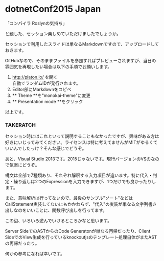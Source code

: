 # dotnetConf2015 Japan

「コンパイラ Roslynの気持ち」

と題した、セッション楽しめていただけましたでしょうか。

セッションで利用したスライドは単なるMarkdownですので、アップロードしておきます。

GitHubなので、そのままファイルを参照すればプレビューされますが、当日の雰囲気を再現したい場合は以下の手順でお願いします。

1. http://platon.io/ を開く  
 自動でランダムIDが発行されます。
2. Editor部にMarkdownをコピペ
3. ** Theme **を"monokai-theme"に変更
4. ** Presentation mode **をクリック  

以上です。

### TAKERATCH

セッション時にはこれといって説明することもなかったですが、興味がある方は好きにいじってみてください。ライセンスは特に考えてませんがMITがゆるくていいんでしたっけ？そんな感じでどうぞ。

あと、Visual Studio 2013です。2015じゃないです。現行バージョンのVSのなので気楽にどうぞ。

構文は全部で7種類あり、それぞれ解釈する入力項目が違います。特に代入・判定・繰り返しは2つのExpressionを入力できますが、1つだけでも良かったりします。

また、意味解析は行ってないので、最後のサンプル"ソート"などはCallStatement実装してないにもかかわらず、"代入"の実装が単なる文字列書き出しなのをいいことに、関数呼び出しを行ってます。

この辺、いろいろ遊んでいけるところかなと思います。

Server SideでのASTからのCode Generatonが単なる再帰だったり、Client SideでのView生成を行っているknockoutjsのテンプレート処理自体がまたASTの再帰だったり。

何かの参考になれば幸いです。
